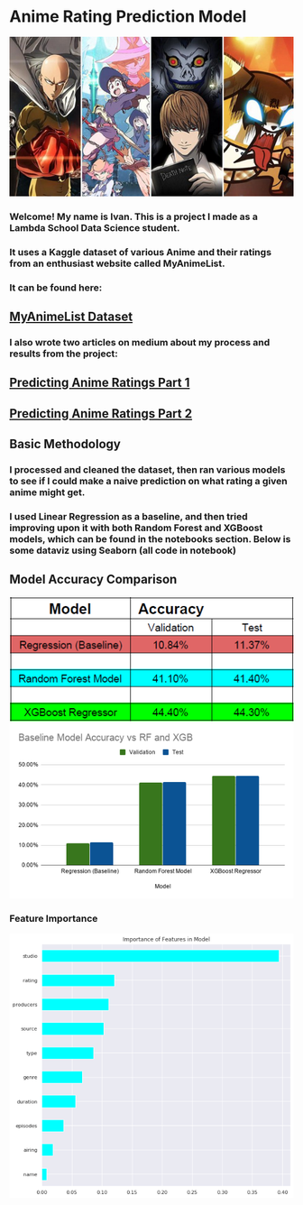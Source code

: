 # Anime Rating Prediction Model

![AnimeArt](/images/1*FDvLdsZfuiAFtYMMfXBWLw.jpeg)

### Welcome! My name is Ivan. This is a project I made as a Lambda School Data Science student.

### It uses a Kaggle dataset of various Anime and their ratings from an enthusiast website called MyAnimeList.

### It can be found here:

## [MyAnimeList Dataset](https://www.kaggle.com/aludosan/myanimelist-anime-dataset-as-20190204)

### I also wrote two articles on medium about my process and results from the project:

## [Predicting Anime Ratings Part 1](https://medium.com/@incertophile/predicting-anime-ratings-from-myanimelist-data-7bbb6434f258)

## [Predicting Anime Ratings Part 2](https://medium.com/@incertophile/predicting-anime-ratings-from-myanimelist-data-part-2-24fa35190fc6)


## Basic Methodology

### I processed and cleaned the dataset, then ran various models to see if I could make a naive prediction on what rating a given anime might get.

### I used Linear Regression as a baseline, and then tried improving upon it with both Random Forest and XGBoost models, which can be found in the notebooks section. Below is some dataviz using Seaborn (all code in notebook)

## Model Accuracy Comparison

![accuracy1](images/accuracy1.png)
![accuracy2](images/accuracy2.png)

### Feature Importance

![feature_importance](images/leakage_fix.png)
